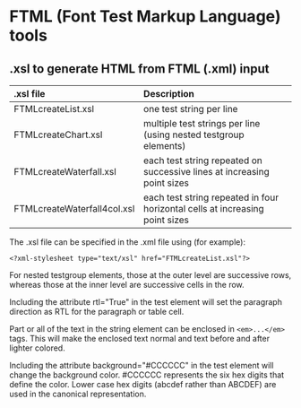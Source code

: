 # FTML (Font Test Markup Language) tools

## .xsl to generate HTML from FTML (.xml) input

| .xsl file | Description
| :-------- | :-----------
| FTMLcreateList.xsl  | one test string per line
| FTMLcreateChart.xsl | multiple test strings per line (using nested testgroup elements)
| FTMLcreateWaterfall.xsl | each test string repeated on successive lines at increasing point sizes
| FTMLcreateWaterfall4col.xsl | each test string repeated in four horizontal cells at increasing point sizes

The .xsl file can be specified in the .xml file using (for example):

```<?xml-stylesheet type="text/xsl" href="FTMLcreateList.xsl"?>```

For nested testgroup elements, those at the outer level are successive rows,
whereas those at the inner level are successive cells in the row.

Including the attribute rtl="True" in the test element
will set the paragraph direction as RTL for the paragraph or table cell.

Part or all of the text in the string element can be enclosed in ```<em>...</em>``` tags.
This will make the enclosed text normal and text before and after lighter colored.

Including the attribute background="#CCCCCC" in the test element will change the background
color. #CCCCCC represents the six hex digits that define the color.
Lower case hex digits (abcdef rather than ABCDEF) are used in the canonical representation.
